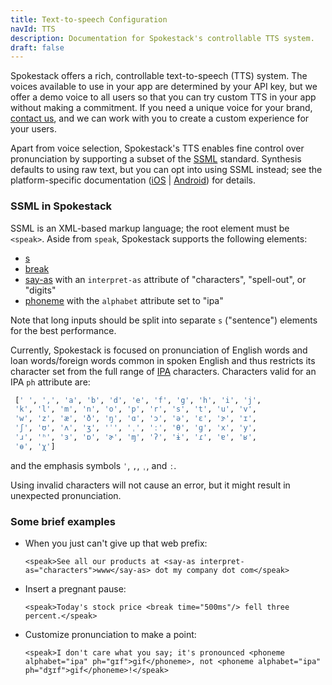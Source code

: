 ```yaml
---
title: Text-to-speech Configuration
navId: TTS
description: Documentation for Spokestack's controllable TTS system.
draft: false
---
```


Spokestack offers a rich, controllable text-to-speech (TTS) system. The voices available to use in your app are determined by your API key, but we offer a demo voice to all users so that you can try custom TTS in your app without making a commitment. If you need a unique voice for your brand, [contact us](mailto:hello@spokestack.io), and we can work with you to create a custom experience for your users.

Apart from voice selection, Spokestack's TTS enables fine control over pronunciation by supporting a subset of the [SSML](https://www.w3.org/TR/speech-synthesis11/) standard. Synthesis defaults to using raw text, but you can opt into using SSML instead; see the platform-specific documentation ([iOS](https://spokestack.github.io/spokestack-ios/Classes/TextToSpeechInput.html) | [Android](https://www.javadoc.io/doc/io.spokestack/spokestack-android/latest/io/spokestack/spokestack/tts/SpokestackTTSClient.html)) for details.

### SSML in Spokestack

SSML is an XML-based markup language; the root element must be `<speak>`. Aside from `speak`, Spokestack supports the following elements:

- [s](https://www.w3.org/TR/speech-synthesis11/#edef_sentence)
- [break](https://www.w3.org/TR/speech-synthesis11/#edef_break)
- [say-as](https://www.w3.org/TR/speech-synthesis11/#S3.1.9) with an `interpret-as` attribute of "characters", "spell-out", or "digits"
- [phoneme](https://www.w3.org/TR/speech-synthesis11/#S3.1.10) with the `alphabet` attribute set to "ipa"

Note that long inputs should be split into separate `s` ("sentence") elements for the best performance.

Currently, Spokestack is focused on pronunciation of English words and loan words/foreign words common in spoken English and thus restricts its character set from the full range of [IPA](https://en.wikipedia.org/wiki/International_Phonetic_Alphabet) characters. Characters valid for an IPA `ph` attribute are:

```bash
 [' ', ',', 'a', 'b', 'd', 'e', 'f', 'g', 'h', 'i', 'j',
 'k', 'l', 'm', 'n', 'o', 'p', 'r', 's', 't', 'u', 'v',
 'w', 'z', 'æ', 'ð', 'ŋ', 'ɑ', 'ɔ', 'ə', 'ɛ', 'ɝ', 'ɪ',
 'ʃ', 'ʊ', 'ʌ', 'ʒ', 'ˈ', 'ˌ', 'ː', 'θ', 'ɡ', 'x', 'y',
 'ɹ', 'ʰ', 'ɜ', 'ɒ', 'ɚ', 'ɱ', 'ʔ', 'ɨ', 'ɾ', 'ɐ', 'ʁ',
 'ɵ', 'χ']
```

and the emphasis symbols `ˈ`, `,`, `ˌ`, and `ː`.

Using invalid characters will not cause an error, but it might result in unexpected pronunciation.

### Some brief examples

- When you just can't give up that web prefix:

  `<speak>See all our products at <say-as interpret-as="characters">www</say-as> dot my company dot com</speak>`

- Insert a pregnant pause:

  `<speak>Today's stock price <break time="500ms"/> fell three percent.</speak>`

- Customize pronunciation to make a point:

  `<speak>I don't care what you say; it's pronounced <phoneme alphabet="ipa" ph="gɪf">gif</phoneme>, not <phoneme alphabet="ipa" ph="dʒɪf">gif</phoneme>!</speak>`
